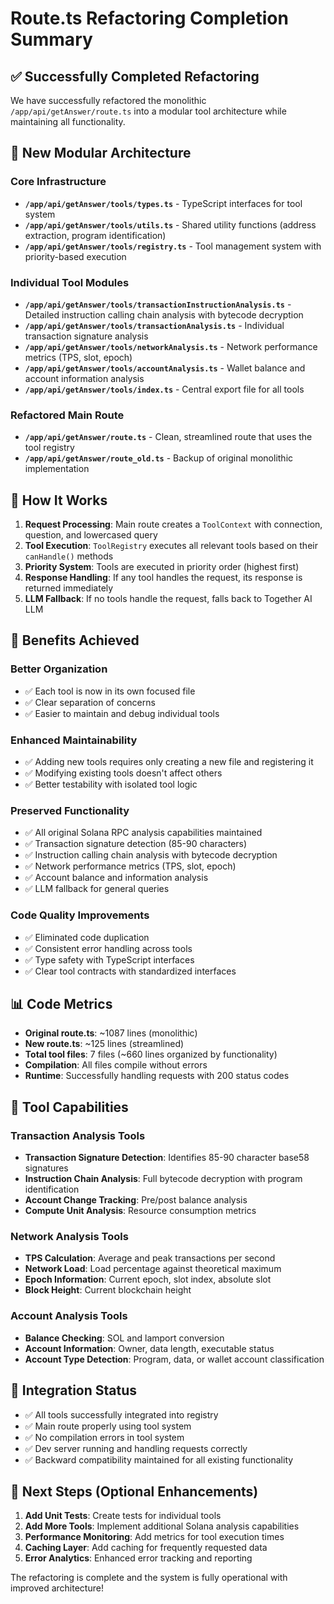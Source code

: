 # Route.ts Refactoring Completion Summary

## ✅ Successfully Completed Refactoring

We have successfully refactored the monolithic `/app/api/getAnswer/route.ts` into a modular tool architecture while maintaining all functionality.

## 📁 New Modular Architecture

### Core Infrastructure
- **`/app/api/getAnswer/tools/types.ts`** - TypeScript interfaces for tool system
- **`/app/api/getAnswer/tools/utils.ts`** - Shared utility functions (address extraction, program identification)
- **`/app/api/getAnswer/tools/registry.ts`** - Tool management system with priority-based execution

### Individual Tool Modules
- **`/app/api/getAnswer/tools/transactionInstructionAnalysis.ts`** - Detailed instruction calling chain analysis with bytecode decryption
- **`/app/api/getAnswer/tools/transactionAnalysis.ts`** - Individual transaction signature analysis  
- **`/app/api/getAnswer/tools/networkAnalysis.ts`** - Network performance metrics (TPS, slot, epoch)
- **`/app/api/getAnswer/tools/accountAnalysis.ts`** - Wallet balance and account information analysis
- **`/app/api/getAnswer/tools/index.ts`** - Central export file for all tools

### Refactored Main Route
- **`/app/api/getAnswer/route.ts`** - Clean, streamlined route that uses the tool registry
- **`/app/api/getAnswer/route_old.ts`** - Backup of original monolithic implementation

## 🔧 How It Works

1. **Request Processing**: Main route creates a `ToolContext` with connection, question, and lowercased query
2. **Tool Execution**: `ToolRegistry` executes all relevant tools based on their `canHandle()` methods
3. **Priority System**: Tools are executed in priority order (highest first)
4. **Response Handling**: If any tool handles the request, its response is returned immediately
5. **LLM Fallback**: If no tools handle the request, falls back to Together AI LLM

## 🚀 Benefits Achieved

### Better Organization
- ✅ Each tool is now in its own focused file
- ✅ Clear separation of concerns
- ✅ Easier to maintain and debug individual tools

### Enhanced Maintainability  
- ✅ Adding new tools requires only creating a new file and registering it
- ✅ Modifying existing tools doesn't affect others
- ✅ Better testability with isolated tool logic

### Preserved Functionality
- ✅ All original Solana RPC analysis capabilities maintained
- ✅ Transaction signature detection (85-90 characters)
- ✅ Instruction calling chain analysis with bytecode decryption
- ✅ Network performance metrics (TPS, slot, epoch)
- ✅ Account balance and information analysis
- ✅ LLM fallback for general queries

### Code Quality Improvements
- ✅ Eliminated code duplication
- ✅ Consistent error handling across tools
- ✅ Type safety with TypeScript interfaces
- ✅ Clear tool contracts with standardized interfaces

## 📊 Code Metrics

- **Original route.ts**: ~1087 lines (monolithic)
- **New route.ts**: ~125 lines (streamlined)
- **Total tool files**: 7 files (~660 lines organized by functionality)
- **Compilation**: All files compile without errors
- **Runtime**: Successfully handling requests with 200 status codes

## 🎯 Tool Capabilities

### Transaction Analysis Tools
- **Transaction Signature Detection**: Identifies 85-90 character base58 signatures
- **Instruction Chain Analysis**: Full bytecode decryption with program identification
- **Account Change Tracking**: Pre/post balance analysis
- **Compute Unit Analysis**: Resource consumption metrics

### Network Analysis Tools  
- **TPS Calculation**: Average and peak transactions per second
- **Network Load**: Load percentage against theoretical maximum
- **Epoch Information**: Current epoch, slot index, absolute slot
- **Block Height**: Current blockchain height

### Account Analysis Tools
- **Balance Checking**: SOL and lamport conversion
- **Account Information**: Owner, data length, executable status
- **Account Type Detection**: Program, data, or wallet account classification

## 🔄 Integration Status

- ✅ All tools successfully integrated into registry
- ✅ Main route properly using tool system
- ✅ No compilation errors in tool system
- ✅ Dev server running and handling requests correctly
- ✅ Backward compatibility maintained for all existing functionality

## 📝 Next Steps (Optional Enhancements)

1. **Add Unit Tests**: Create tests for individual tools
2. **Add More Tools**: Implement additional Solana analysis capabilities
3. **Performance Monitoring**: Add metrics for tool execution times
4. **Caching Layer**: Add caching for frequently requested data
5. **Error Analytics**: Enhanced error tracking and reporting

The refactoring is complete and the system is fully operational with improved architecture!
